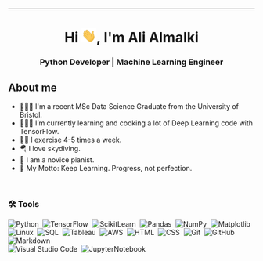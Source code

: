 <hr>
<h1 align="center">Hi <img src="https://raw.githubusercontent.com/ABSphreak/ABSphreak/master/gifs/Hi.gif" width="30px">, I'm Ali Almalki</h1>
<h3 align="center">Python Developer | Machine Learning Engineer</h3>











## About me

- 👨🏻‍🎓 I'm a recent MSc Data Science Graduate from the University of Bristol.
- 👨🏻‍💻 I’m currently learning and cooking a lot of Deep Learning code with TensorFlow.
- 🤸🏻 I exercise 4-5 times a week.
- 🪂 I love skydiving.
- 🎹 I am a novice pianist.
- 📄 My Motto: Keep Learning. Progress, not perfection.




<br />

### 🛠 Tools

![Python](https://img.shields.io/badge/-Python-05122A?style=flat&logo=python)&nbsp;
![TensorFlow](https://img.shields.io/badge/-TensorFlow-05122A?style=flat&logo=TensorFlow)&nbsp;
![ScikitLearn](https://img.shields.io/badge/-ScikitLearn-05122A?style=flat&logo=ScikitLearn)&nbsp;
![Pandas](https://img.shields.io/badge/-Pandas-05122A?style=flat&logo=Pandas)&nbsp;
![NumPy](https://img.shields.io/badge/-NumPy-05122A?style=flat&logo=NumPy)&nbsp;
![Matplotlib](https://img.shields.io/badge/-Matplotlib-05122A?style=flat&logo=Matplotlib)&nbsp;
![Linux](https://img.shields.io/badge/-Linux-05122A?style=flat&logo=Linux)&nbsp;
![SQL](https://img.shields.io/badge/-SQL-05122A?style=flat&logo=SQL)&nbsp;
![Tableau](https://img.shields.io/badge/-Tableau-05122A?style=flat&logo=Tableau)&nbsp;
![AWS](https://img.shields.io/badge/-AWS-05122A?style=flat&logo=AWS)&nbsp;
![HTML](https://img.shields.io/badge/-HTML-05122A?style=flat&logo=HTML5)&nbsp;
![CSS](https://img.shields.io/badge/-CSS-05122A?style=flat&logo=CSS3&logoColor=1572B6)&nbsp;
![Git](https://img.shields.io/badge/-Git-05122A?style=flat&logo=git)&nbsp;
![GitHub](https://img.shields.io/badge/-GitHub-05122A?style=flat&logo=github)&nbsp;
![Markdown](https://img.shields.io/badge/-Markdown-05122A?style=flat&logo=markdown)\
![Visual Studio Code](https://img.shields.io/badge/-Visual%20Studio%20Code-05122A?style=flat&logo=visual-studio-code&logoColor=007ACC)&nbsp;
![JupyterNotebook](https://img.shields.io/badge/-JupyterNotebook-05122A?style=flat&logo=JupyterNotebook)&nbsp;




[website]: https://almalkiali.com/
[linkedin]: https://www.linkedin.com/in/ali-almalki-782166168/



